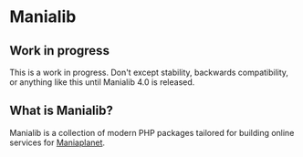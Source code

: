 # Manialib

## Work in progress

This is a work in progress. Don't except stability, backwards compatibility, or anything like this until Manialib 4.0 is released.

## What is Manialib?

Manialib is a collection of modern PHP packages tailored for building online services for [Maniaplanet](http://maniaplanet.com).






